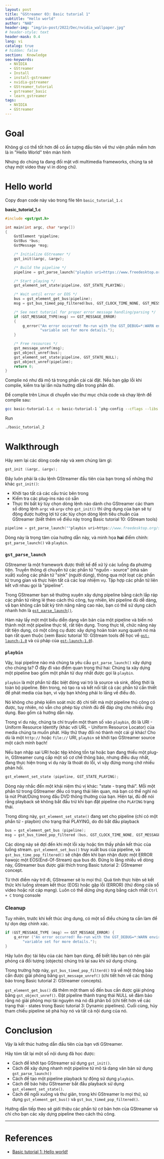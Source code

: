 ```yaml
---
layout: post
title: "GStreamer 03: Basic tutorial 1"
subtitle: "Hello world"
author: "NAB"
header-img: "img/in-post/2022/Dec/nvidia_wallpaper.jpg"
# header-style: text
header-mask: 0.4
lang: vi
catalog: true
# hidden: false
section:  Knowledge
seo-keywords:
  - NVIDIA
  - GStreamer
  - Install
  - install-gstreamer
  - nvidia-gstreamer
  - GStreamer_tutorial
  - gstreamer_basic
  - learn_gstreamer
tags:
  - NVIDIA 
  - GStreamer
---
```



# Goal

Không gì có thể tốt hơn để có ấn tượng đầu tiên về thư viện phần mềm hơn là in "Hello World" trên màn hình

Nhưng do chúng ta đang đối mặt với multimedia frameworks, chúng ta sẽ chạy một video thay vì in dòng chữ.

# Hello world

Copy đoạn code này vào trong file tên `basic_tutorial_1.c`

**basic_tutorial_1.c**

```c
#include <gst/gst.h>

int main(int argc, char *argv[])
{
    GstElement *pipeline;
    GstBus *bus;
    GstMessage *msg;

    /* Initialize GStreamer */
    gst_init(&argc, &argv);

    /* Build the pipeline */
    pipeline = gst_parse_launch("playbin uri=https://www.freedesktop.org/software/gstreamer-sdk/data/media/sintel_trailer-480p.webm", NULL);

    /* Start playing */
    gst_element_set_state(pipeline, GST_STATE_PLAYING);

    /* Wait until error or EOS */
    bus = gst_element_get_bus(pipeline);
    msg = gst_bus_timed_pop_filtered(bus, GST_CLOCK_TIME_NONE, GST_MESSAGE_ERROR | GST_MESSAGE_EOS);

    /* See next tutorial for proper error message handling/parsing */
    if (GST_MESSAGE_TYPE(msg) == GST_MESSAGE_ERROR)
    {
        g_error("An error occurred! Re-run with the GST_DEBUG=*:WARN environment "
                "variable set for more details.");
    }

    /* Free resources */
    gst_message_unref(msg);
    gst_object_unref(bus);
    gst_element_set_state(pipeline, GST_STATE_NULL);
    gst_object_unref(pipeline);
    return 0;
}
```

Complie nó như đã mô tả trong phần cài cài đặt. Nếu bạn gặp lỗi khi complie, kiểm tra lại lần nữa hướng dẫn trong phần đó.

Để complie trên Linux di chuyển vào thư mục chứa code và chạy lệnh để complie sau:

```bash
gcc basic-tutorial-1.c -o basic-tutorial-1 `pkg-config --cflags --libs gstreamer-1.0`
```

Run

```bash
./basic_tutorial_2
```

# Walkthrough

Hãy xem lại các dòng code này và xem chúng làm gì:

```c
gst_init (&argc, &argv);
```

Đây luôn phải là câu lệnh GStreamer đầu tiên của bạn trong số những thứ khác `gst_init()`:

* Khởi tạo tất cả các cấu trúc bên trong
* Kiểm tra các plug-ins nào có sẵn
* Thực thi bất kỳ tùy chọn dòng lệnh nào dành cho GStreamer các tham số dòng lệnh `argc` và `argv` cho `gst_init()` thì ứng dụng của bạn sẽ tự động được hưởng lợi từ các tùy chọn dòng lệnh tiêu chuẩn của GStreamer (biết thêm về điều này trong Basic tutorial 10: GStream tools)

```c
pipeline = gst_parse_launch(""playbin uri=https://www.freedesktop.org/software/gstreamer-sdk/data/media/sintel_trailer-480p.webm", NULL);
```

Dòng này là trọng tâm của hướng dẫn này, và minh họa **hai** điểm chính: `gst_parse_launch()` và `playbin`.

### `gst_parse_launch`

GStreamer là một framework được thiết kế để xử lý các luồng đa phương tiện. Truyền thông di chuyển từ các phần tử  "nguồn - source" (nhà sản xuất) xuống các phần tử  "sink" (người dùng), thông qua một loạt các phần tử trung gian và thực hiện tất cả các loại nhiệm vụ. Tập hợp các phần tử liên kết với nhau gọi là "pipeline".

Trong GStreamer bạn sẽ thường xuyên xây dựng pipeline bằng cách lắp ráp các phần tử riêng lẻ theo cách thủ công, tuy nhiên, khi pipeline đủ dễ dàng, vầ bạn không cần bất kỳ tính năng nâng cao nào, bạn có thể sử dụng cách nhanh hơn là [`gst_parse_launch()`](https://gstreamer.freedesktop.org/documentation/gstreamer/gstparse.html?gi-language=c#gst_parse_launch ).

Hàm này lấy một một biểu diễn dạng văn bản của một pipeline và biến nó thành một một pipeline thực tế, rất tiện dụng. Trong thực tế, chức năng này rất tiện dụng, có một công cụ được xây dựng hoàn toàn xung quanh nó mà bạn rất quen thuộc (xem Basic tutorial 10: GStream tools để học về  [`gst-launch-1.0`](https://gstreamer.freedesktop.org/documentation/tools/gst-launch.html?gi-language=c) và cú pháp của [`gst-launch-1.0`](https://gstreamer.freedesktop.org/documentation/tools/gst-launch.html?gi-language=c)).

### `playbin`

Vậy, loại pipeline nào mà chúng ta yêu cầu `gst_parse_launch()` xây dựng cho chúng ta? Ở đây đi vào điểm quan trọng thứ hai: Chúng ta xây dựng một pipeline bao gồm một phần tử duy nhất được gọi là `playbin`.

`playbin` là một phần tử đặc biệt đóng vai trò là source và sink, đồng thời là toàn bộ pipeline. Bên trong, nó tạo ra và kết nối tất cả các phần tử cần thiết để phát media của bạn, vì vậy bạn không phải lo lắng về điều đó.

Nó không cho phép kiểm soát mức độ chi tiết mà một pipeline thủ công có được, tuy nhiên, nó vẫn cho phép tùy chỉnh đủ để đáp ứng cho nhiều ứng dụng. Bao gồm cả hướng dẫn này.

Trong ví du này, chúng ta chỉ truyền một tham số vào `playbin`, đó là URI - Uniform Resource Identify (khác với URL - Uniform Resource Locator) của media chúng ta muốn phát. Hãy thử thay đổi nó thành một cái gì khác! Cho dù là một `http://` hoặc `file://` URI, `playbin` sẽ khởi tạo GStreamer source một cách minh bạch!

Nếu bạn nhập sai URI hoặc tệp không tồn tại hoặc bạn đang thiếu một plug-in, GStreamer cung cấp một số cơ chế thông báo, nhưng điều duy nhất, đang thực hiện trong ví dụ này là thoát do lỗi, vì vậy đừng mong chờ nhiều phản hồi.

```c
gst_element_set_state (pipeline, GST_STATE_PLAYING);
```

Dòng này nhắc đến một khái niệm thú vị khác: "state -  trạng thái". Mỗi một phần tử trong GStreamer đều có trạng thái liên quan, mà bạn có thể nghĩ nó là nút Phát/Dừng trong đầu DVD thông thường của bạn. Hiện tại, đủ để nói rằng playback sẽ không bắt đầu trừ khi bạn đặt pipeline cho `PLAYING` trạng thái.

Trong dòng này, `gst_element_set_state()` đang set cho pipeline (chỉ có một phần tử  - playbin) cho  trạng thái PLAYING, do đó bắt đầu playback

```c
bus = gst_element_get_bus (pipeline);
msg = gst_bus_timed_pop_filtered (bus, GST_CLOCK_TIME_NONE, GST_MESSAGE_ERROR | GST_MESSAGE_EOS);
```

Các dòng này sẽ đợi đến khi một lỗi xảy hoặc tìm thấy phần kết thúc của luồng stream. `gst_element_set_bus()` truy xuất bus của pipeline, và `gst_bus_time_pop_filtered()` sẽ chặn đến khi bạn nhận được một ERROR hawojc một EOS(End-Of-Stream) qua bus đó. Đừng lo lắng nhiều về dòng này, GStreamer bus được giải thích trong Basic tutorial 2: GStreamer concept.

Từ thời điểm này trở đi, GStreamer sẽ lo mọi thứ. Quá tình thực hiện sẽ kết thức khi luồng stream kết thúc (EOS) hoặc gặp lỗi (ERROR) (thử đóng cửa sổ video hoặc rút cáp mạng). Luôn có thể dừng ứng dụng bằng cách nhất `Ctrl + C` trong console

### Cleanup

Tuy nhiên, trước khi kết thúc ứng dụng, có một số điều chúng ta cần làm để tự dọn dẹp chính xác.

```c
if (GST_MESSAGE_TYPE (msg) == GST_MESSAGE_ERROR) {
    g_error ("An error occurred! Re-run with the GST_DEBUG=*:WARN environment "
        "variable set for more details.");
}
```

Hãy luôn đọc tài liệu của các hàm bạn dùng, để biết liệu bạn có nên giải phóng cá đối tượng (objects) chúng trả lại sau khi sử dụng chúng.

Trong trường hợp này, `gst_bus_timed_pop_filterd()` trả về một thông báo cần được giải phóng bằng `gst_message_unref()` (chi tiết hơn về các thông báo trong Basic tutorial 2: GStreamer concepts).

`gst_element_get_bus()` đã thêm một tham số đến bus cần được giải phóng bằng `gst_object_unref()`. Đặt pipeline thành trạng thái NULL sẽ đảm bảo rằng nó giải phóng mọi tài nguyên mà nó đã phân bố (chi tiết hơn về các trạng thái - states trong Basic tutorial 3: Dynamic pipelines). Cuối cùng, hủy tham chiếu pipeline sẽ phá hủy nó và tất cả nội dung của nó.

# Conclusion

Vậy là kết thúc hướng dẫn đầu tiên của bạn với GStreamer.

Hãy tóm tắt lại một số nội dung đã học được:

* Cách để khởi tạo GStreamer sử dụng `gst_init()`.
* Cách để xây dựng nhanh một pipeline từ mô tả dạng văn bản sử dụng `gst_parse_launch()`
* Cách để tạo một pipeline playback tự động sử dụng `playbin`.
* Cách để báo hiệu GStreamer bắt đầu playback sử dụng `gst_element_set_state()`.
* Cách để ngồi xuống và thư giãn, trong khi GStreamer lo mọi thứ, sử dụng `gst_element_get_bus()` và `gst_bus_timed_pop_filtered()`.

Hướng dẫn tiếp theo sẽ giới thiệu các phần tử cơ bản hơn của  GStreamer và chỉ cho bạn các xây dựng pipeline theo cách thủ công.
  
----

# References

* [Basic tutorial 1: Hello world!](https://gstreamer.freedesktop.org/documentation/tutorials/basic/hello-world.html?gi-language=c)
